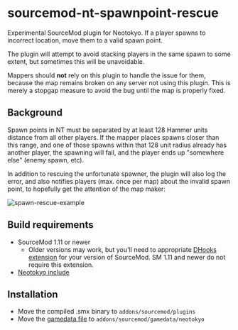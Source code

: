# sourcemod-nt-spawnpoint-rescue
Experimental SourceMod plugin for Neotokyo. If a player spawns to incorrect location, move them to a valid spawn point.

The plugin will attempt to avoid stacking players in the same spawn to some extent, but sometimes this will be unavoidable.

Mappers should **not** rely on this plugin to handle the issue for them, because the map remains broken on any server not using this plugin. This is merely a stopgap measure to avoid the bug until the map is properly fixed.

## Background

Spawn points in NT must be separated by at least 128 Hammer units distance from all other players. If the mapper places spawns closer than this range, and one of those spawns within that 128 unit radius already has another player, the spawning will fail, and the player ends up "somewhere else" (enemy spawn, etc).

In addition to rescuing the unfortunate spawner, the plugin will also log the error, and also notifies players (max. once per map) about the invalid spawn point, to hopefully get the attention of the map maker:

![spawn-rescue-example](https://user-images.githubusercontent.com/6595066/226464794-09104505-33ed-4cd5-ad6c-0f9fe59bea17.png)

## Build requirements
* SourceMod 1.11 or newer
  * Older versions may work, but you'll need to appropriate [DHooks extension](https://forums.alliedmods.net/showpost.php?p=2588686) for your version of SourceMod. SM 1.11 and newer do not require this extension.
* [Neotokyo include](https://github.com/softashell/sourcemod-nt-include)

## Installation
* Move the compiled .smx binary to `addons/sourcemod/plugins`
* Move the [gamedata file](addons/sourcemod/gamedata/neotokyo/spawnpoint_rescue.txt) to `addons/sourcemod/gamedata/neotokyo`
